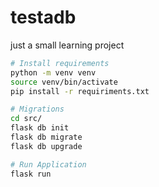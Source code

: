 # testadb

just a small learning project

```bash
# Install requirements
python -m venv venv
source venv/bin/activate
pip install -r requiriments.txt

# Migrations
cd src/
flask db init
flask db migrate
flask db upgrade

# Run Application
flask run
```
